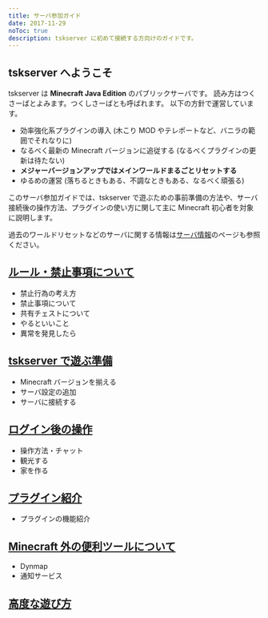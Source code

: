 ```yaml
---
title: サーバ参加ガイド
date: 2017-11-29
noToc: true
description: tskserver に初めて接続する方向けのガイドです。
---
```


## tskserver へようこそ
tskserver は **Minecraft Java Edition** のパブリックサーバです。
読み方はつくさーばとよみます。つくしさーばとも呼ばれます。
以下の方針で運営しています。

- 効率強化系プラグインの導入 (木こり MOD やテレポートなど、バニラの範囲でそれなりに)
- なるべく最新の Minecraft バージョンに追従する (なるべくプラグインの更新は待たない)
- **メジャーバージョンアップではメインワールドまるごとリセットする**
- ゆるめの運営 (落ちるときもある、不調なときもある、なるべく頑張る)

このサーバ参加ガイドでは、tskserver で遊ぶための事前準備の方法や、サーバ接続後の操作方法、プラグインの使い方に関して主に Minecraft 初心者を対象に説明します。

過去のワールドリセットなどのサーバに関する情報は[サーバ情報](/about)のページも参照ください。

## [ルール・禁止事項について](/introduction/rules)
  * 禁止行為の考え方
  * 禁止事項について
  * 共有チェストについて
  * やるといいこと
  * 異常を発見したら

## [tskserver で遊ぶ準備](/introduction/prepare)
  * Minecraft バージョンを揃える
  * サーバ設定の追加
  * サーバに接続する

## [ログイン後の操作](/introduction/day1)
  * 操作方法・チャット
  * 観光する
  * 家を作る

## [プラグイン紹介](/introduction/plugins)
  * プラグインの機能紹介

## [Minecraft 外の便利ツールについて](/introduction/tools)
  * Dynmap
  * 通知サービス

## [高度な遊び方](/introduction/advanced)

<!-- ## [サーバに接続できない場合](/faq/cannot-connect) -->
